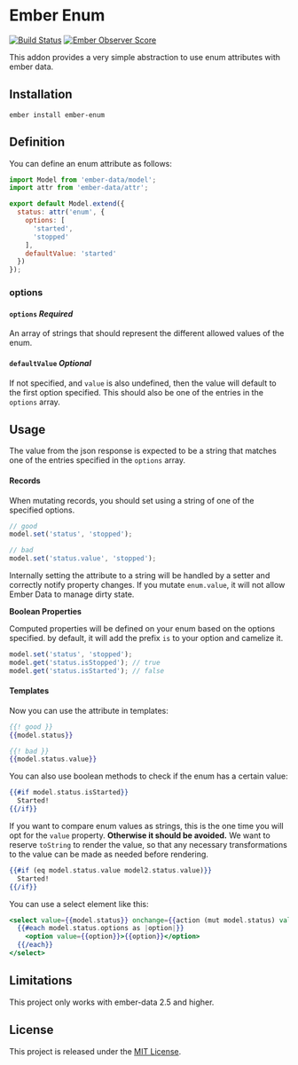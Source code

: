 # Ember Enum

[![Build Status](https://travis-ci.org/rmachielse/ember-enum.svg?branch=master)](https://travis-ci.org/rmachielse/ember-enum)
[![Ember Observer Score](https://emberobserver.com/badges/ember-enum.svg)](https://emberobserver.com/addons/ember-enum)

This addon provides a very simple abstraction to use enum attributes with ember data.

## Installation

```
ember install ember-enum
```

## Definition

You can define an enum attribute as follows:

```javascript
import Model from 'ember-data/model';
import attr from 'ember-data/attr';

export default Model.extend({
  status: attr('enum', {
    options: [
      'started',
      'stopped'
    ],
    defaultValue: 'started'
  })
});
```
### options

#### `options` *Required*

An array of strings that should represent the different allowed values of the
enum.

#### `defaultValue` *Optional*

If not specified, and `value` is also undefined, then the value will default to
the first option specified. This should also be one of the entries in the
`options` array.

## Usage

The value from the json response is expected to be a string that matches
one of the entries specified in the `options` array.

#### Records

When mutating records, you should set using a string of one of the specified
options.

```javascript
// good
model.set('status', 'stopped');

// bad
model.set('status.value', 'stopped');
```

Internally setting the attribute to a string will be handled by a setter and
correctly notify property changes. If you mutate `enum.value`, it will not allow
Ember Data to manage dirty state.

**Boolean Properties**

Computed properties will be defined on your enum based on the options specified.
by default, it will add the prefix `is` to your option and camelize it.

```javascript
model.set('status', 'stopped');
model.get('status.isStopped'); // true
model.get('status.isStarted'); // false
```

#### Templates

Now you can use the attribute in templates:

```handlebars
{{! good }}
{{model.status}}

{{! bad }}
{{model.status.value}}
```

You can also use boolean methods to check if the enum has a certain value:

```handlebars
{{#if model.status.isStarted}}
  Started!
{{/if}}
```

If you want to compare enum values as strings, this is the one time you will opt
for the `value` property. **Otherwise it should be avoided.** We want to reserve
`toString` to render the value, so that any necessary transformations to the
value can be made as needed before rendering.

```handlebars
{{#if (eq model.status.value model2.status.value)}}
  Started!
{{/if}}
```

You can use a select element like this:

```handlebars
<select value={{model.status}} onchange={{action (mut model.status) value="target.value"}}>
  {{#each model.status.options as |option|}}
    <option value={{option}}>{{option}}</option>
  {{/each}}
</select>
```

## Limitations

This project only works with ember-data 2.5 and higher.

## License

This project is released under the [MIT License](LICENSE.md).
